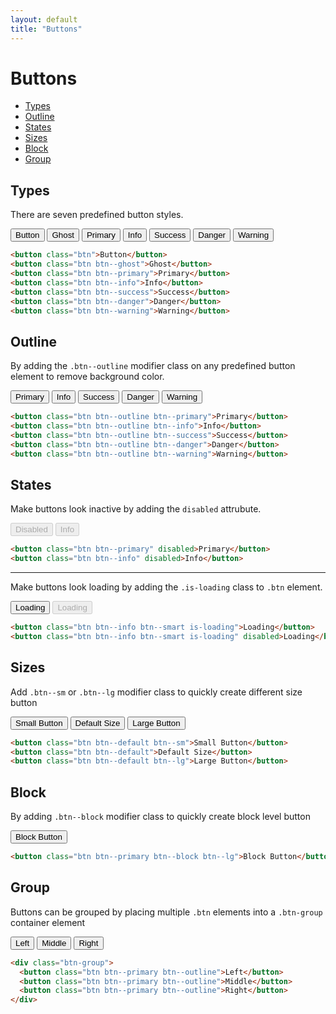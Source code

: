 ```yaml
---
layout: default
title: "Buttons"
---
```


# Buttons
- [Types](#types)
- [Outline](#outline)
- [States](#states)
- [Sizes](#sizes)
- [Block](#block)
- [Group](#group)

## Types
There are seven predefined button styles.

<div class="u-mb-15">
  <button class="btn">Button</button>
  <button class="u-mb-5 btn btn--ghost">Ghost</button>
  <button class="u-mb-5 btn btn--primary">Primary</button>
  <button class="u-mb-5 btn btn--info">Info</button>
  <button class="u-mb-5 btn btn--success">Success</button>
  <button class="u-mb-5 btn btn--danger">Danger</button>
  <button class="u-mb-5 btn btn--warning">Warning</button>
</div>

```html
<button class="btn">Button</button>
<button class="btn btn--ghost">Ghost</button>
<button class="btn btn--primary">Primary</button>
<button class="btn btn--info">Info</button>
<button class="btn btn--success">Success</button>
<button class="btn btn--danger">Danger</button>
<button class="btn btn--warning">Warning</button>
```

## Outline
By adding the `.btn--outline` modifier class on any predefined button element to
remove background color.

<div class="u-mb-15">
  <button class="u-mb-5 btn btn--outline btn--primary">Primary</button>
  <button class="u-mb-5 btn btn--outline btn--info">Info</button>
  <button class="u-mb-5 btn btn--outline btn--success">Success</button>
  <button class="u-mb-5 btn btn--outline btn--danger">Danger</button>
  <button class="u-mb-5 btn btn--outline btn--warning">Warning</button>
</div>

```html
<button class="btn btn--outline btn--primary">Primary</button>
<button class="btn btn--outline btn--info">Info</button>
<button class="btn btn--outline btn--success">Success</button>
<button class="btn btn--outline btn--danger">Danger</button>
<button class="btn btn--outline btn--warning">Warning</button>
```

## States
Make buttons look inactive by adding the `disabled` attrubute.

<div class="u-mb-15">
  <button class="u-mb-5 btn btn--primary" disabled>Disabled</button>
  <button class="u-mb-5 btn btn--info" disabled>Info</button>
</div>


```html
<button class="btn btn--primary" disabled>Primary</button>
<button class="btn btn--info" disabled>Info</button>
```

***
Make buttons look loading by adding the `.is-loading` class to `.btn` element.

<div class="u-mb-15">
  <button class="u-mb-5 btn btn--info btn--smart is-loading">Loading</button>
  <button class="u-mb-5 btn btn--info btn--smart is-loading" disabled>Loading</button>
</div>

```html
<button class="btn btn--info btn--smart is-loading">Loading</button>
<button class="btn btn--info btn--smart is-loading" disabled>Loading</button>
```

## Sizes
Add `.btn--sm` or `.btn--lg` modifier class to quickly create different size button

<div class="u-mb-15">
  <button class="u-mb-5 btn btn--default btn--sm">Small Button</button>
  <button class="u-mb-5 btn btn--default">Default Size</button>
  <button class="u-mb-5 btn btn--default btn--lg">Large Button</button>
</div>

```html
<button class="btn btn--default btn--sm">Small Button</button>
<button class="btn btn--default">Default Size</button>
<button class="btn btn--default btn--lg">Large Button</button>
```

## Block
By adding `.btn--block` modifier class to quickly create block level button

<div class="u-mb-15">
  <button class="btn btn--primary btn--block btn--lg">Block Button</button>
</div>

```html
<button class="btn btn--primary btn--block btn--lg">Block Button</button>
```

## Group
Buttons can be grouped by placing multiple `.btn` elements into a `.btn-group`
container element

<div class="u-mb-15">
  <div class="btn-group">
    <button class="u-mb-5 btn btn--primary btn--outline">Left</button>
    <button class="u-mb-5 btn btn--primary btn--outline">Middle</button>
    <button class="u-mb-5 btn btn--primary btn--outline">Right</button>
  </div>
</div>

```html
<div class="btn-group">
  <button class="btn btn--primary btn--outline">Left</button>
  <button class="btn btn--primary btn--outline">Middle</button>
  <button class="btn btn--primary btn--outline">Right</button>
</div>
```
